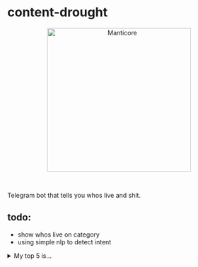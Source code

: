 # content-drought
<p align="center">
  <img src="https://news.cgtn.com/news/7959544e7a517a4e3067444d34637a4e7863444f31457a6333566d54/img/131fd68c199a439d92436bd943d8b369/131fd68c199a439d92436bd943d8b369.jpg" width="325" title="Manticore">
</p>
<br />

Telegram bot that tells you whos live and shit.

## todo:
- show whos live on category  
- using simple nlp to detect intent  

<details>
  <summary>My top 5 is...</summary>
  
```
  DRAKE!
  DRAKE!
  DRAKE!
  DRAKE!
  DRAKE

```
</details>
